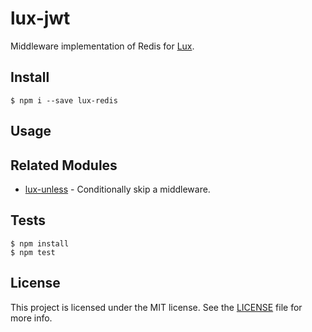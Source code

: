 # lux-jwt
Middleware implementation of Redis for [Lux](https://github.com/postlight/lux).

## Install

    $ npm i --save lux-redis

## Usage

## Related Modules

- [lux-unless](https://github.com/nickschot/lux-unless) - Conditionally skip a middleware.

## Tests

    $ npm install
    $ npm test

## License
This project is licensed under the MIT license. See the [LICENSE](LICENSE) file for more info.
